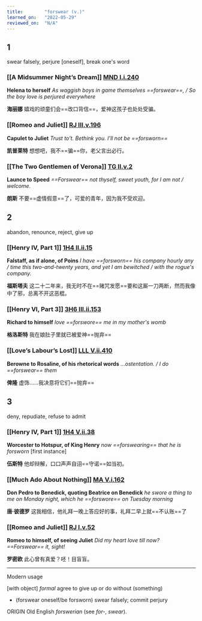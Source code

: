 ```yaml
---
title:        "forswear (v.)"
learned_on:   "2022-05-29"
reviewed_on:  "N/A"
---
```


## 1

swear falsely, perjure \[oneself\], break one's word

### [[A Midsummer Night’s Dream]] [MND I.i.240](https://www.shakespeareswords.com/Public/Play.aspx?Act=1&Scene=1&WorkId=4#125723) 

**Helena to herself** *As waggish boys in game themselves ==forswear==, / So the boy love is perjured everywhere*

**海丽娜** 嬉戏的顽童们会==改口背信==，爱神这孩子也处处受骗。

### [[Romeo and Juliet]] [RJ III.v.196](https://www.shakespeareswords.com/Public/Play.aspx?Act=3&Scene=5&WorkId=32#231145) 

**Capulet to Juliet** *Trust to't. Bethink you. I'll not be ==forsworn==*

**凯普莱特** 想想吧，我不==骗==你，老父言出必行。

### [[The Two Gentlemen of Verona]] [TG II.v.2](https://www.shakespeareswords.com/Public/Play.aspx?Act=2&Scene=5&WorkId=5#129576) 

**Launce to Speed** *==Forswear== not thyself, sweet youth, for I am not / welcome.*

**朗斯** 不要==虚情假意==了，可爱的青年，因为我不受欢迎。

## 2

abandon, renounce, reject, give up

### [[Henry IV, Part 1]] [1H4 II.ii.15](https://www.shakespeareswords.com/Public/Play.aspx?Act=2&Scene=2&WorkId=33#233283) 

**Falstaff, as if alone, of Poins** *I have ==forsworn== his company hourly any / time this two-and-twenty years, and yet I am bewitched / with the rogue's company.*

**福斯塔夫** 这二十二年来，我无时不在==赌咒发愿==要和这厮一刀两断，然而我像中了邪，总离不开这恶棍。

### [[Henry VI, Part 3]] [3H6 III.ii.153](https://www.shakespeareswords.com/Public/Play.aspx?Act=3&Scene=2&WorkId=31#226292) 

**Richard to himself** *love ==forswore== me in my mother's womb*

**格洛斯特** 我在娘肚子里就已被爱神==抛弃==

### [[Love’s Labour’s Lost]] [LLL V.ii.410](https://www.shakespeareswords.com/Public/Play.aspx?Act=5&Scene=2&WorkId=28#215327) 

**Berowne to Rosaline, of his rhetorical words** *…ostentation. / I do ==forswear== them*

**俾隆** 虚饰……我决意将它们==抛弃==

## 3

deny, repudiate, refuse to admit

### [[Henry IV, Part 1]] [1H4 V.ii.38](https://www.shakespeareswords.com/Public/Play.aspx?Act=5&Scene=2&WorkId=33#235905) 

**Worcester to Hotspur, of King Henry** *now ==forswearing== that he is forsworn* \[first instance\]

**伍斯特** 他却辩解，口口声声自诩==守诺==如当初。

### [[Much Ado About Nothing]] [MA V.i.162](https://www.shakespeareswords.com/Public/Play.aspx?Act=5&Scene=1&WorkId=23#196485) 

**Don Pedro to Benedick, quoting Beatrice on Benedick** *he swore a thing to me on Monday night, which he ==forswore== on Tuesday morning*

**唐·彼德罗** 这我相信，他礼拜一晚上答应好的事，礼拜二早上就==不认账==了

### [[Romeo and Juliet]] [RJ I.v.52](https://www.shakespeareswords.com/Public/Play.aspx?Act=1&Scene=5&WorkId=32#229068) 

**Romeo to himself, of seeing Juliet** *Did my heart love till now? ==Forswear== it, sight!*

**罗密欧** 此心曾有真爱？呸！目盲盲。

-----

Modern usage

\[with object\] *formal* agree to give up or do without (something)

 - (forswear oneself/be forsworn) swear falsely; commit perjury

ORIGIN Old English *forswerian* (see *for-*, *swear*).